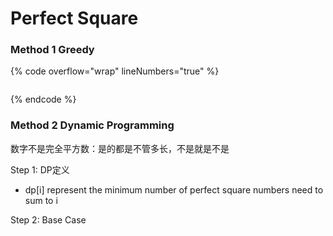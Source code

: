 # Perfect Square





### Method 1 Greedy

{% code overflow="wrap" lineNumbers="true" %}
```java
```
{% endcode %}



### Method 2 Dynamic Programming

数字不是完全平方数：是的都是不管多长，不是就是不是

Step 1: DP定义

* dp\[i] represent the minimum number of perfect square numbers need to sum to i

Step 2: Base Case
